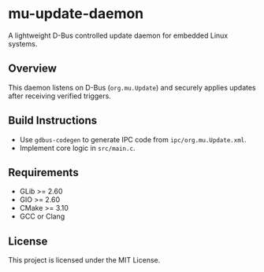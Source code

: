 # mu-update-daemon

A lightweight D-Bus controlled update daemon for embedded Linux systems.

## Overview
This daemon listens on D-Bus (`org.mu.Update`) and securely applies updates after receiving verified triggers.

## Build Instructions
- Use `gdbus-codegen` to generate IPC code from `ipc/org.mu.Update.xml`.
- Implement core logic in `src/main.c`.


## Requirements
- GLib >= 2.60
- GIO >= 2.60
- CMake >= 3.10
- GCC or Clang


## License
This project is licensed under the MIT License.

